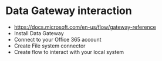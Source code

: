 # Data Gateway interaction
* https://docs.microsoft.com/en-us/flow/gateway-reference
* Install Data Gateway
* Connect to your Office 365 account
* Create File system connector
* Create flow to interact with your local system